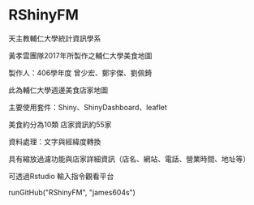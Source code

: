 # RShinyFM
天主教輔仁大學統計資訊學系

黃孝雲團隊2017年所製作之輔仁大學美食地圖

製作人：406學年度 曾少宏、鄭宇傑、劉佩錡

此為輔仁大學週邊美食店家地圖

主要使用套件：Shiny、ShinyDashboard、leaflet

美食約分為10類 店家資訊約55家

資料處理：文字與經緯度轉換

具有縮放過濾功能與店家詳細資訊（店名、網站、電話、營業時間、地址等）

可透過Rstudio 輸入指令觀看平台

runGitHub("RShinyFM", "james604s") 

